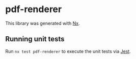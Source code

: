 # pdf-renderer

This library was generated with [Nx](https://nx.dev).

## Running unit tests

Run `nx test pdf-renderer` to execute the unit tests via [Jest](https://jestjs.io).

